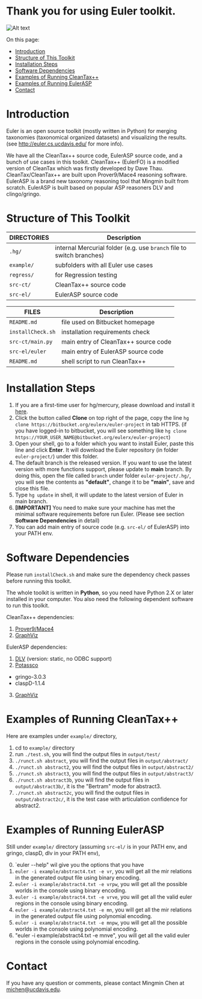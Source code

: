 Thank you for using Euler toolkit.
====================

![Alt text](http://euler.cs.ucdavis.edu/_/rsrc/1366832610901/home/logo_small.png)

On this page:

* [Introduction](https://bitbucket.org/eulerx/euler-project/overview#markdown-header-introduction)
* [Structure of This Toolkit](https://bitbucket.org/eulerx/euler-project/overview#markdown-header-structure-of-this-toolkit)
* [Installation Steps](https://bitbucket.org/eulerx/euler-project/overview#markdown-header-installation-steps)
* [Software Dependencies](https://bitbucket.org/eulerx/euler-project/overview#markdown-header-software-dependencies)
* [Examples of Running CleanTax++](https://bitbucket.org/eulerx/euler-project/overview#markdown-header-examples-of-running-cleantax++)
* [Examples of Running EulerASP](https://bitbucket.org/eulerx/euler-project/overview#markdown-header-examples-of-running-eulerasp)
* [Contact](https://bitbucket.org/eulerx/euler-project/overview#markdown-header-Contact)

# Introduction

Euler is an open source toolkit (mostly written in Python) for merging taxonomies (taxonomical organized datasets) and visualizing the results. (see http://euler.cs.ucdavis.edu/ for more info).

We have all the CleanTax++ source code, EulerASP source code, and a bunch of use cases in this toolkit. CleanTax++ (EulerFO) is a modified version of CleanTax which was firstly developed by Dave Thau. CleanTax/CleanTax++ are built upon Prover9/Mace4 reasoning software. EulerASP is a brand new taxonomy reasoning tool that Mingmin built from scratch. EulerASP is built based on popular ASP reasoners DLV and clingo/gringo.

# Structure of This Toolkit

|  DIRECTORIES       |  Description                                                           |
| ------------------ | ---------------------------------------------------------------------- |
| `.hg/`             |  internal Mercurial folder (e.g. use `branch` file to switch branches) |
| `example/`         |  subfolders with all Euler use cases                                   |
| `regress/`         |  for Regression testing                                                |
| `src-ct/ `         |  CleanTax++ source code                                                |
| `src-el/`          |  EulerASP source code                                                  |

| FILES              |  Description                           |
| ------------------ | -------------------------------------- |
| `README.md`        |  file used on Bitbucket homepage       |
| `installCheck.sh`  |  installation requirements check       |
| `src-ct/main.py`   |  main entry of CleanTax++ source code  |
| `src-el/euler`     |  main entry of EulerASP source code    |
| `README.md`        |  shell script to run CleanTax++        |

# Installation Steps

1. If you are a first-time user for hg/mercury, please download and install it [here][mercury].
2. Click the button called **Clone** on top right of the page, copy the line `hg clone https://bitbucket.org/eulerx/euler-project` in tab HTTPS. (if you have logged-in to bitbucket, you will see something like `hg clone https://YOUR_USER_NAME@bitbucket.org/eulerx/euler-project`)
3. Open your shell, go to a folder which you want to install Euler, paste this line and click **Enter**. It will download the Euler repository (in folder `euler-project/`) under this folder.
4. The default branch is the released version. If you want to use the latest version with more functions support, please update to **main** branch. By doing this, open the file called `branch` under folder `euler-project/.hg/`, you will see the contents as **"default"**, change it to be **"main"**, save and close this file.
5. Type `hg update` in shell, it will update to the latest version of Euler in main branch.
6. **[IMPORTANT]** You need to make sure your machine has met the minimal software requirements before run Euler. (Please see section **Software Dependencies** in detail)
7. You can add main entry of source code (e.g. `src-el/` of EulerASP) into your PATH env. 

# Software Dependencies

Please run `installCheck.sh` and make sure the dependency check passes before running this toolkit.

The whole toolkit is written in **Python**, so you need have Python 2.X or later installed in your computer. You also need the following dependent software to run this toolkit.

CleanTax++ dependencies:

1. [Prover9/Mace4][p9m4]
2. [GraphViz][graphviz]

EulerASP dependencies:

1. [DLV][dlv] (version: static, no ODBC support)
2. [Potassco][potassco]
  - gringo-3.0.3
  - claspD-1.1.4
3. [GraphViz][graphviz]

# Examples of Running CleanTax++

Here are examples under `example/` directory,

1. cd to `example/` directory
2. run `./test.sh`, you will find the output files in `output/test/`
3. `./runct.sh abstract`, you will find the output files in `output/abstract/`
4. `./runct.sh abstract2`, you will find the output files in `output/abstract2/`
5. `./runct.sh abstract3`, you will find the output files in `output/abstract3/`
6. `./runct.sh abstract3b`, you will find the output files in `output/abstract3b/`, it is the "Bertram" mode for abstract3.
7. `./runct.sh abstract2c`, you will find the output files in `output/abstract2c/`, it is the test case with articulation confidence for abstract2.

# Examples of Running EulerASP

Still under `example/` directory (assuming `src-el/` is in your PATH env, and gringo, claspD, dlv in your PATH env),

0. `euler --help" wil give you the options that you have
1. `euler -i example/abstract4.txt -e vr`, you will get all the mir relations in the generated output file using binary encoding.
2. `euler -i example/abstract4.txt -e vrpw`, you will get all the possible worlds in the console using binary encoding.
3. `euler -i example/abstract4.txt -e vrve`, you will get all the valid euler regions in the console using binary encoding.
4. `euler -i example/abstract4.txt -e mn`, you will get all the mir relations in the generated output file using polynomial encoding.
5. `euler -i example/abstract4.txt -e mnpw`, you will get all the possible worlds in the console using polynomial encoding.
6. "euler -i example/abstract4.txt -e mnve", you will get all the valid euler regions in the console using polynomial encoding.

# Contact

If you have any question or comments, please contact Mingmin Chen at michen@ucdavis.edu.

[mercury]: http://mercurial.selenic.com/
[p9m4]: http://www.cs.unm.edu/~mccune/mace4/
[graphviz]: http://www.graphviz.org/
[dlv]: http://www.dlvsystem.com/
[potassco]: http://potassco.sourceforge.net/
